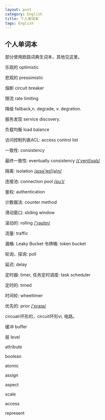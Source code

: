 ```yaml
---
layout: post
category: English
title: 个人单词本
tags: English
---
```


## 个人单词本



部分使用欧路词典生词本，其他见这里。



乐观的 optimistic

悲观的 pressimistic

熔断 circuit breaker

限流 rate limiting

降级 fallback,n.  degrade, v. degration.

服务发现 service discovery.

负载均衡 load balance

访问控制列表ACL: access control list

一致性: consistency

最终一致性: eventually consistency  [/ɪ'ventʃʊəlɪ/](cmd://Speak/_uk_/eventually)

隔离: isolation  [/aɪsə'leɪʃ(ə)n/](cmd://Speak/_uk_/isolation)

连接池: connection pool [/puːl/](cmd://Speak/_uk_/pool)

鉴权: authentication

计数器法: counter method

滑动窗口: sliding window

滚动的: rolling [/'rəʊlɪŋ/](cmd://Speak/_uk_/rolling)

流量: traffic

漏桶: Leaky Bucket  令牌桶: token bucket

轮询，探询: poll

延迟: delay

定时器: timer, 任务定时调度: task scheduler

定时的: timed

时间轮: wheeltimer

优先的: prior [/'praɪə/](cmd://Speak/_uk_/prior)

circualr环形的，circuit环形vi, 电路。

缓冲 buffer

层 level

attribute

boolean

atomic

assign

aspect

scale

access

represent

